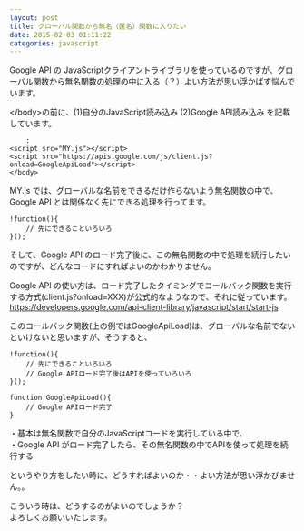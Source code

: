 ```yaml
---
layout: post
title: グローバル関数から無名（匿名）関数に入りたい
date: 2015-02-03 01:11:22
categories: javascript
---
```

<!-- {% raw %} -->
<p>Google API の JavaScriptクライアントライブラリを使っているのですが、グローバル関数から無名関数の処理の中に入る（？）よい方法が思い浮かばず悩んでいます。</p>

<p>&lt;/body&gt;の前に、(1)自分のJavaScript読み込み (2)Google API読み込み を記載しています。</p>

<pre><code>    :
&lt;script src="MY.js"&gt;&lt;/script&gt;
&lt;script src="https://apis.google.com/js/client.js?onload=GoogleApiLoad"&gt;&lt;/script&gt;
&lt;/body&gt;
</code></pre>

<p>MY.js では、グローバルな名前をできるだけ作らないよう無名関数の中で、Google API とは関係なく先にできる処理を行ってます。</p>

<pre><code>!function(){
    // 先にできることいろいろ
}();
</code></pre>

<p>そして、Google API のロード完了後に、この無名関数の中で処理を続行したいのですが、どんなコードにすればよいのかわかりません。</p>

<p>Google API の使い方は、ロード完了したタイミングでコールバック関数を実行する方式(client.js?onload=XXX)が公式的なようなので、それに従っています。<br>
<a href="https://developers.google.com/api-client-library/javascript/start/start-js" rel="nofollow">https://developers.google.com/api-client-library/javascript/start/start-js</a></p>

<p>このコールバック関数(上の例ではGoogleApiLoad)は、グローバルな名前でないといけないと思いますが、そうすると、</p>

<pre><code>!function(){
    // 先にできることいろいろ
    // Google APIロード完了後はAPIを使っていろいろ
}();

function GoogleApiLoad(){
    // Google APIロード完了
}
</code></pre>

<p>・基本は無名関数で自分のJavaScriptコードを実行している中で、<br>
・Google API がロード完了したら、その無名関数の中でAPIを使って処理を続行する</p>

<p>というやり方をしたい時に、どうすればよいのか・・よい方法が思い浮かびません。。</p>

<p>こういう時は、どうするのがよいのでしょうか？<br>
よろしくお願いいたします。</p>
<!-- {% endraw %} -->
